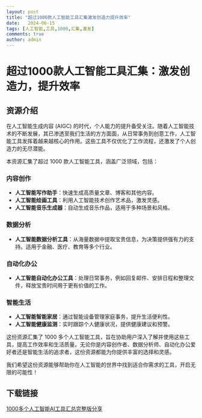 ```yaml
---
layout: post
title: "超过1000款人工智能工具汇集激发创造力提升效率"
date:   2024-06-15
tags: [人工智能,工具,1000,汇集,激发]
comments: true
author: admin
---
```

# 超过1000款人工智能工具汇集：激发创造力，提升效率

## 资源介绍

在人工智能生成内容 (AIGC) 的时代，个人能力的提升备受关注。随着人工智能技术的不断发展，其已渗透至我们生活的方方面面，从日常事务到创意工作，人工智能工具发挥着越来越核心的作用。这些工具不仅优化了工作流程，还激发了个人创造力的无尽潜能。

本资源汇集了超过 1000 款人工智能工具，涵盖广泛领域，包括：

### 内容创作
- **人工智能写作助手**：快速生成高质量文章、博客和其他内容。
- **人工智能绘画工具**：利用人工智能技术创作艺术品，激发灵感。
- **人工智能音乐生成器**：自动生成音乐作品，适用于多种场景和风格。

### 数据分析
- **人工智能数据分析工具**：从海量数据中提取宝贵信息，为决策提供强有力的支持。适用于金融、医疗、教育等多个行业。

### 自动化办公
- **人工智能自动化办公工具**：处理日常事务，例如回复邮件、安排日程和整理文件，释放宝贵时间用于更有价值的工作。

### 智能生活
- **人工智能智能家居**：通过智能设备管理家庭事务，提升生活便利性。
- **人工智能健康监测**：实时跟踪个人健康状况，提供健康建议和预警。

这份资源汇集了 1000 多个人工智能工具，旨在协助用户深入了解并使用这些工具，提高工作效率和生活质量。无论你是内容创作者、数据分析师、自动化办公爱好者还是智能生活的追求者，这份资源都能为你提供丰富的选择和灵感。

我们希望这份资源能够帮助你在人工智能的世界中找到适合你需求的工具，开启无限的可能性！

## 下载链接

[1000多个人工智能AI工具汇总完整版分享](https://pan.quark.cn/s/4ffaddfd5608)